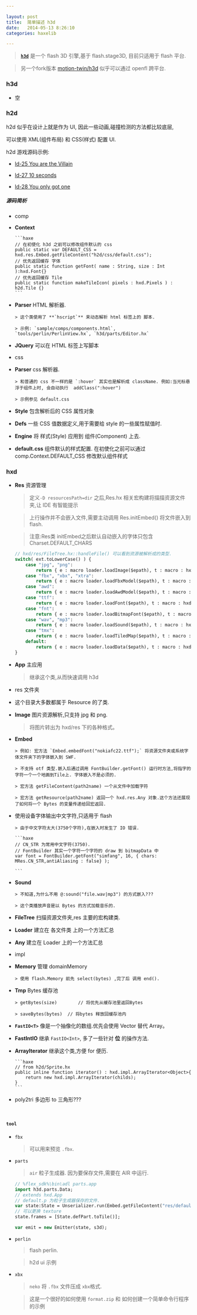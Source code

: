 ```yaml
---

layout: post
title:  简单描述 h3d
date:   2014-05-13 8:26:10
categories: haxelib

---
```


 > [**`h3d`**](https://github.com/ncannasse/h3d) 是一个 flash 3D 引擎,基于 flash.stage3D, 目前只适用于 flash 平台.

 > 另一个fork版本 [motion-twin/h3d](https://github.com/motion-twin/h3d) 似乎可以通过 openfl 跨平台.


<!-- more -->

### h3d
 
 * 空

### h2d

 h2d 似乎在设计上就是作为 UI, 因此一些动画,碰撞检测的方法都比较底层,

 可以使用 XML(组件布局) 和 CSS(样式) 配置 UI.

 h2d 游戏源码示例:

 * [ld-25 You are the Villain](https://github.com/ncannasse/ld25)

 * [ld-27 10 seconds](https://github.com/ncannasse/ld27)

 * [ld-28 You only got one](https://github.com/ncannasse/ld28)

##### 源码简析

 * comp

  - **Context**

		```haxe
		// 在初使化 h3d 之前可以修改组件默认的 css 
		public static var DEFAULT_CSS = hxd.res.Embed.getFileContent("h2d/css/default.css");
		// 优先返回缓存 字体
		public static function getFont( name : String, size : Int ):hxd.Font{}
		// 优先返回缓存 Tile
		public static function makeTileIcon( pixels : hxd.Pixels ) : h2d.Tile {} 
		```
  - **Parser** HTML 解析器. 

		> 这个类使用了 **`hscript`** 来动态解析 html 标签上的 脚本.
		
		> 示例: `sample/comps/components.html`, `tools/perlin/PerlinView.hx`, `h3d/parts/Editor.hx`
		
  - **JQuery** 可以在 HTML 标签上写脚本

 * css

  - **Parser** css 解析器.
		
		> 和普通的 css 不一样的是 `:hover` 其实也是解析成 className. 例如:当光标悬浮于组件上时, 会自动执行  addClass(":hover")
		
		> 示例参见 default.css
  
  - **Style** 包含解析后的 CSS 属性对象

  - **Defs** 一些 CSS 值数据定义,用于需要给 style 的一些属性赋值时.

  - **Engine** 将 样式(Style) 应用到 组件(Component) 上去.

  - **default.css** 组件默认的样式配置. 在初使化之前可以通过 comp.Context.DEFAULT_CSS 修改默认组件样式

### hxd
 
 * **Res** 资源管理

	> 定义`-D resourcesPath=dir` 之后,Res.hx 相关宏构建将描描资源文件夹,让 IDE 有智能提示

	> 上行操作并不会嵌入文件,需要主动调用 Res.initEmbed() 将文件嵌入到 flash.

	> 注意:Res类 initEmbed之后默认自动嵌入的字体只包含 Charset.DEFAULT_CHARS

	```haxe
	// hxd/res/FileTree.hx::handleFile() 可以看到资源被解析成的类型.
	switch( ext.toLowerCase() ) {
		case "jpg", "png":
			return { e : macro loader.loadImage($epath), t : macro : hxd.res.Image };
		case "fbx", "xbx", "xtra":
			return { e : macro loader.loadFbxModel($epath), t : macro : hxd.res.FbxModel };
		case "awd":
			return { e : macro loader.loadAwdModel($epath), t : macro : hxd.res.AwdModel };
		case "ttf":
			return { e : macro loader.loadFont($epath), t : macro : hxd.res.Font };
		case "fnt":
			return { e : macro loader.loadBitmapFont($epath), t : macro : hxd.res.BitmapFont };
		case "wav", "mp3":
			return { e : macro loader.loadSound($epath), t : macro : hxd.res.Sound };
		case "tmx":
			return { e : macro loader.loadTiledMap($epath), t : macro : hxd.res.TiledMap };
		default:
			return { e : macro loader.loadData($epath), t : macro : hxd.res.Resource };
	}

	```

 * **App** 主应用

	> 继承这个类,从而快速调用 h3d

 * res 文件夹

  - 这个目录大多数都属于 Resource 的了类.

  - **Image** 图片资源解析,只支持 jpg 和 png.

 	 > 将图片转出为 hxd/res 下的各种格式。

  - **Embed**

		> 例如: 宏方法 `Embed.embedFont("nokiafc22.ttf");` 将资源文件夹或系统字体文件夹下的字体嵌入到 SWF. 

		> 不支持 otf 类型.嵌入后通过调用 FontBuilder.getFont() 运行时方法,将指字的字符一个一个地画到Tile上. 字体嵌入不是必须的.

		> 宏方法 getFileContent(path2name) 一个从文件中加载字符

		> 宏方法 getResource(path2name) 返回一个 hxd.res.Any 对象.这个方法还展现了如何将一个 Bytes 的变量传递给回宏返回.

  - 使用设备字体输出中文字符,只适用于 flash

		> 由于中文字符太大(3750个字符),在嵌入时发生了 IO 错误.

		```haxe
		// CN_STR 为常用中文字符(3750).
		// FontBuilder 其实一个字符一个字符的 draw 到 bitmapData 中
		var font = FontBuilder.getFont("simfang", 16, { chars: MRes.CN_STR,antiAliasing : false} );

		```
  - **Sound**

		> 不知道,为什么不用 @:sound("file.wav|mp3") 的方式嵌入???
		
		> 这个类播放声音是以 Bytes 的方式加载音乐的.

  - **FileTree**  扫描资源文件夹,res 主要的宏构建类.
		
  - **Loader**  建立在 各文件类 上的一个方法汇总

  - **Any**  建立在 Loader 上的一个方法汇总


 * impl

  - **Memory**  管理 domainMemory

		> 使用 flash.Memory 前先 select(bytes) ,完了后 调用 end().
		
  - **Tmp**  Bytes 缓存池

		> getBytes(size) 		// 将优先从缓存池里返回Bytes
		
		> saveBytes(bytes)	// 将bytes 释放回缓存池内
  
  - **`FastIO<T>`**  像是一个抽像化的数组.优先会使用 Vector 替代 Array。

  - **FastIntIO**  继承 `FastIO<Int>`, 多了一些针对 **位** 的操作方法.
				
  - **ArrayIterator**  继承这个类,方便 for 便历.

		```haxe
		// from h2d/Sprite.hx
		public inline function iterator() : hxd.impl.ArrayIterator<Object>{
			return new hxd.impl.ArrayIterator(childs);
		}
		```
 * poly2tri 多边形 to 三角形???
					 
<br />



#### `tool`

 * `fbx`

	> 可以用来预览 `.fbx`.

 * `parts`

	> `air` 粒子生成器. 因为要保存文件,需要在 AIR 中运行.
	
	```haxe
	// %flex_sdk%\bin\adl parts.app
	import h3d.parts.Data;
	// extends hxd.App
	// default.p 为粒子生成器保存的文件.
	var state:State = Unserializer.run(Embed.getFileContent("res/default.p"));
	// 可以更换 texture
	state.frames = [State.defPart.toTile()];
	
	var emit = new Emitter(state, s3d);	
	```

 * `perlin`

	> flash perlin.
	
	> h2d ui 示例
	
 * `xbx`

	> `neko` 将 `.fbx` 文件压成 `xbx`格式.
	
	> 这是一个很好的如何使用 `format.zip` 和 如何创建一个简单命令行程序的示例




